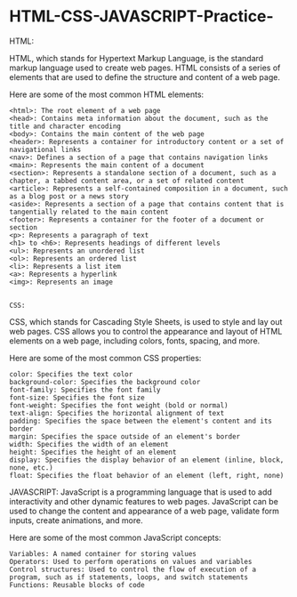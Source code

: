 # HTML-CSS-JAVASCRIPT-Practice-

HTML:

HTML, which stands for Hypertext Markup Language, is the standard markup language used to create web pages. HTML consists of a series of elements that are used to define the structure and content of a web page.

Here are some of the most common HTML elements:

    <html>: The root element of a web page
    <head>: Contains meta information about the document, such as the title and character encoding
    <body>: Contains the main content of the web page
    <header>: Represents a container for introductory content or a set of navigational links
    <nav>: Defines a section of a page that contains navigation links
    <main>: Represents the main content of a document
    <section>: Represents a standalone section of a document, such as a chapter, a tabbed content area, or a set of related content
    <article>: Represents a self-contained composition in a document, such as a blog post or a news story
    <aside>: Represents a section of a page that contains content that is tangentially related to the main content
    <footer>: Represents a container for the footer of a document or section
    <p>: Represents a paragraph of text
    <h1> to <h6>: Represents headings of different levels
    <ul>: Represents an unordered list
    <ol>: Represents an ordered list
    <li>: Represents a list item
    <a>: Represents a hyperlink
    <img>: Represents an image
    
    
    CSS:

CSS, which stands for Cascading Style Sheets, is used to style and lay out web pages. CSS allows you to control the appearance and layout of HTML elements on a web page, including colors, fonts, spacing, and more.

Here are some of the most common CSS properties:

    color: Specifies the text color
    background-color: Specifies the background color
    font-family: Specifies the font family
    font-size: Specifies the font size
    font-weight: Specifies the font weight (bold or normal)
    text-align: Specifies the horizontal alignment of text
    padding: Specifies the space between the element's content and its border
    margin: Specifies the space outside of an element's border
    width: Specifies the width of an element
    height: Specifies the height of an element
    display: Specifies the display behavior of an element (inline, block, none, etc.)
    float: Specifies the float behavior of an element (left, right, none)
    
    
    


JAVASCRIPT:
JavaScript is a programming language that is used to add interactivity and other dynamic features to web pages. JavaScript can be used to change the content and appearance of a web page, validate form inputs, create animations, and more.

Here are some of the most common JavaScript concepts:

    Variables: A named container for storing values
    Operators: Used to perform operations on values and variables
    Control structures: Used to control the flow of execution of a program, such as if statements, loops, and switch statements
    Functions: Reusable blocks of code

